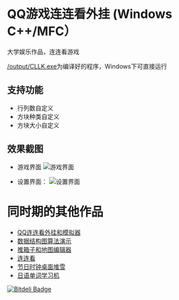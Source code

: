 # QQ游戏连连看外挂 (Windows C++/MFC）

大学娱乐作品，连连看游戏

[/output/CLLK.exe][llk]为编译好的程序，Windows下可直接运行

## 支持功能
 
 * 行列数自定义
 * 方块种类自定义
 * 方块大小自定义
 
## 效果截图
 
* 游戏界面
 ![游戏界面](https://raw.github.com/gyk001/LLK/master/raw/game.png)
 
* 设置界面：
 ![设置界面](https://raw.github.com/gyk001/LLK/master/raw/config.png)
  
# 同时期的其他作品

* [QQ连连看外挂和模拟器](https://github.com/gyk001/QQ_LLK_Cheat#readme)
* [数据结构图算法演示](https://github.com/gyk001/graph#readme)
* [推箱子和地图编辑器](https://github.com/gyk001/BoxMan#readme)
* [连连看](https://github.com/gyk001/LLK#readme)
* [节日时钟桌面堆雪](https://github.com/gyk001/DeskSnow#readme)
* [日语单词学习机](https://github.com/gyk001/JPWord#readme)

[llk]: https://github.com/gyk001/LLK/raw/master/output/CLLK.exe


[![Bitdeli Badge](https://d2weczhvl823v0.cloudfront.net/gyk001/llk/trend.png)](https://bitdeli.com/free "Bitdeli Badge")

